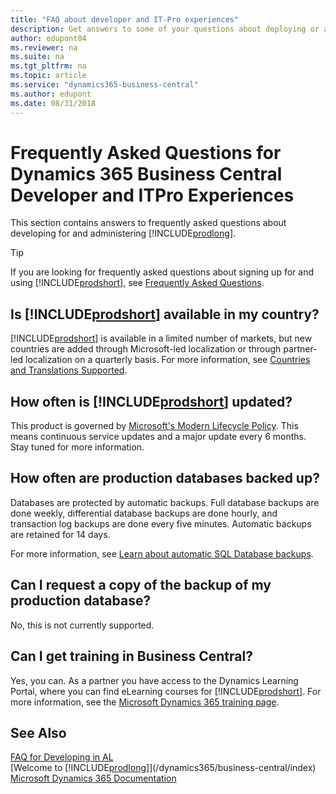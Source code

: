 ```yaml
---
title: "FAQ about developer and IT-Pro experiences"
description: Get answers to some of your questions about deploying or administering Business Central.
author: edupont04
ms.reviewer: na
ms.suite: na
ms.tgt_pltfrm: na
ms.topic: article
ms.service: "dynamics365-business-central"
ms.author: edupont
ms.date: 08/31/2018
---
```

# Frequently Asked Questions for Dynamics 365 Business Central Developer and ITPro Experiences

This section contains answers to frequently asked questions about developing for and administering [!INCLUDE[prodlong](includes/prodlong.md)].  

> [!TIP]  
> If you are looking for frequently asked questions about signing up for and using [!INCLUDE[prodshort](includes/prodshort.md)], see [Frequently Asked Questions](/dynamics365/business-central/across-faq).

## Is [!INCLUDE[prodshort](includes/prodshort.md)] available in my country?

[!INCLUDE[prodshort](includes/prodshort.md)] is available in a limited number of markets, but new countries are added through Microsoft-led localization or through partner-led localization on a quarterly basis. For more information, see [Countries and Translations Supported](compliance/apptest-countries-and-translations).  

## How often is [!INCLUDE[prodshort](includes/prodshort.md)] updated?

This product is governed by [Microsoft's Modern Lifecycle Policy](https://support.microsoft.com/en-us/help/30881). This means continuous service updates and a major update every 6 months. Stay tuned for more information.

## How often are production databases backed up?

Databases are protected by automatic backups. Full database backups are done weekly, differential database backups are done hourly, and transaction log backups are done every five minutes. Automatic backups are retained for 14 days.

For more information, see [Learn about automatic SQL Database backups](/azure/sql-database/sql-database-automated-backups).

## Can I request a copy of the backup of my production database?

No, this is not currently supported.

## Can I get training in Business Central?

Yes, you can. As a partner you have access to the Dynamics Learning Portal, where you can find eLearning courses for [!INCLUDE[prodshort](includes/prodshort.md)]. For more information, see the [Microsoft Dynamics 365 training page](/dynamics365/get-started/training/index#dynamics-365-partners).  

## See Also

[FAQ for Developing in AL](/developer/devenv-dev-faq.md)  
[Welcome to [!INCLUDE[prodlong](includes/prodlong.md)]](/dynamics365/business-central/index)  
[Microsoft Dynamics 365 Documentation](/dynamics365/index)  
